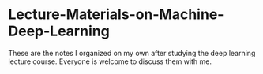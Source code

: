 # Lecture-Materials-on-Machine-Deep-Learning
These are the notes I organized on my own after studying the deep learning lecture course. Everyone is welcome to discuss them with me.  
